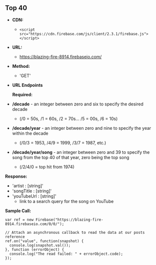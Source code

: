 **Top 40**
----

* **CDN:**

  - ```<script src="https://cdn.firebase.com/js/client/2.3.1/firebase.js"></script>```

* **URL:**

  - https://blazing-fire-8914.firebaseio.com/

* **Method:**

  - 'GET'
  
*  **URL Endpoints**

   **Required:** 

  - **/decade** - an integer between zero and six to specify the desired decade 
   
    - (/0 = 50s, /1 = 60s, /2 = 70s... /5 = 00s, /6 = 10s)
   
  - **/decade/year** - an integer between zero and nine to specify the year within the decade
   
    - (/0/3 = 1953, /4/9 = 1999, /3/7 = 1987, etc.)
   
  - **/decade/year/song** - an integer between zero and 39 to specify the song from the top 40 of that year, zero being the top song 
   
    - (/2/4/0 = top hit from 1974) 

   **Response:**
 
   - 'artist : [string]'
   - 'songTitle : [string]'
   - 'youTubeUrl : [string]' 
     - link to a search query for the song on YouTube

**Sample Call:** 

```
var ref = new Firebase("https://blazing-fire-8914.firebaseio.com/0/0/");

// Attach an asynchronous callback to read the data at our posts reference
ref.on("value", function(snapshot) {
  console.log(snapshot.val());
}, function (errorObject) {
  console.log("The read failed: " + errorObject.code);
});
```